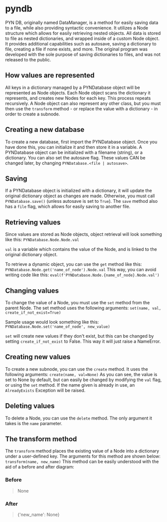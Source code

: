 # pyndb
 PYN DB, originally named DataManager, is a method for easily saving data to a file, while also providing syntactic convenience. It utilizes a Node structure which allows for easily retrieving nested objects. All data is stored to file as nested dictionaries, and wrapped inside of a custom Node object. It  provides additional capabilities such as autosave, saving a dictionary to file, creating a file if none exists, and more. The original program was developed with  the sole purpose of saving dictionaries to files, and was not released to the public.

## How values are represented
All keys in a dictionary managed by a PYNDatabase object will be represented as Node objects. Each Node object scans the dictionary it represents, and creates new Nodes for each key. This process repeats recursively. A Node object can also represent any other class, but you must then use the `transform` method - or replace the value with a dictionary - in order to create a subnode.

## Creating a new database
To create a new database, first import the PYNDatabase object. Once you have done this, you can initialize it and then store it in a variable. A PYNDatabase object can be initialized with a filename (string), or a dictionary. You can also set the autosave flag. These values CAN be changed later, by changing `PYNDatabase.<file | autosave>`.

## Saving
If a PYNDatabase object is initialized with a dictionary, it will update the original dictionary object as changes are made. Otherwise, you must call `PYNDatabase.save()` (unless autosave is set to `True`). The `save` method also has a `file` flag, which allows for easily saving to another file.

## Retrieving values
Since values are stored as Node objects, object retrieval will look something like this:
`PYNDatabase.Node.Node.val`

`val` is a variable which contains the value of the Node, and is linked to the original dictionary object.

To retrieve a dynamic object, you can use the `get` method like this:
`PYNDatabase.Node.get('name_of_node').Node.val`
This way, you can avoid writing code like this:
`eval(f'PYNDatabase.Node.{name_of_node}.Node.val')`

## Changing values
To change the value of a Node, you must use the `set` method from the parent Node. The set method uses the following arguments:
`set(name, val, create_if_not_exist=True)`

Sample usage would look something like this:
`PYNDatabase.Node.set('name_of_node', new_value)`

`set` will create new values if they don't exist, but this can be changed by setting `create_if_not_exist` to False. This way it will just raise a NameError.

## Creating new values
To create a new subnode, you can use the `create` method. It uses the following arguments:
`create(name, val=None)`
As you can see, the value is set to None by default, but can easily be changed by modifying the `val` flag, or using the `set` method.
If the name given is already in use, an `AlreadyExists` Exception will be raised.

## Deleting values
To delete a Node, you can use the `delete` method. The only argument it takes is the `name` parameter.

## The transform method
The `transform` method places the existing value of a Node into a dictionary under a user-defined key. The arguments for this method are shown below:
`transform(name, new_name)`
This method can be easily understood with the aid of a before and after diagram:
### Before
> None
### After
> {'new_name': None}
